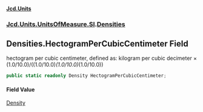 #### [Jcd.Units](index.md 'index')
### [Jcd.Units.UnitsOfMeasure.SI](Jcd.Units.UnitsOfMeasure.SI.md 'Jcd.Units.UnitsOfMeasure.SI').[Densities](Densities.md 'Jcd.Units.UnitsOfMeasure.SI.Densities')

## Densities.HectogramPerCubicCentimeter Field

hectogram per cubic centimeter, defined as: kilogram per cubic decimeter × (1.0/10.0)/((1.0/10.0)*(1.0/10.0)*(1.0/10.0))

```csharp
public static readonly Density HectogramPerCubicCentimeter;
```

#### Field Value
[Density](Density.md 'Jcd.Units.UnitTypes.Density')